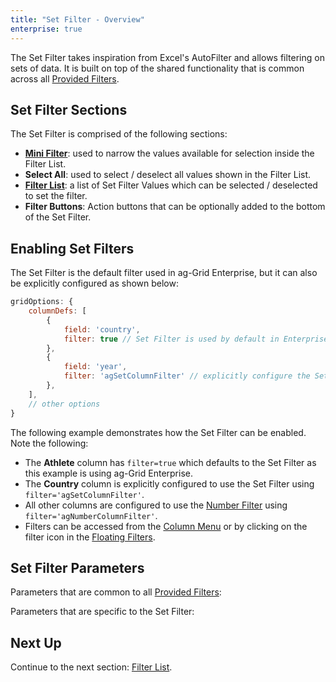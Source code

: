 ```yaml
---
title: "Set Filter - Overview"
enterprise: true
---
```


The Set Filter takes inspiration from Excel's AutoFilter and allows filtering on sets of data. It is built on top of the shared functionality that is common across all [Provided Filters](../filter-provided/).

<image-caption src="filter-set/resources/set-filter.png" alt="Set Filter" width="28rem" centered="true"></image-caption>

## Set Filter Sections

The Set Filter is comprised of the following sections:

- **[Mini Filter](../filter-set-mini-filter/)**: used to narrow the values available for selection inside the Filter List.
- **Select All**: used to select / deselect all values shown in the Filter List.
- **[Filter List](../filter-set-filter-list/)**: a list of Set Filter Values which can be selected / deselected to set the filter.
- **Filter Buttons**: Action buttons that can be optionally added to the bottom of the Set Filter.

## Enabling Set Filters

The Set Filter is the default filter used in ag-Grid Enterprise, but it can also be explicitly configured as shown below:

```js
gridOptions: {
    columnDefs: [
        {
            field: 'country',
            filter: true // Set Filter is used by default in Enterprise version
        },
        {
            field: 'year',
            filter: 'agSetColumnFilter' // explicitly configure the Set Filter
        },
    ],
    // other options
}
```


The following example demonstrates how the Set Filter can be enabled. Note the following:

- The **Athlete** column has `filter=true` which defaults to the Set Filter as this example is using ag-Grid Enterprise.
- The **Country** column is explicitly configured to use the Set Filter using `filter='agSetColumnFilter'`.
- All other columns are configured to use the [Number Filter](../filter-number/) using `filter='agNumberColumnFilter'`.
- Filters can be accessed from the [Column Menu](../column-menu/) or by clicking on the filter icon in the [Floating Filters](../floating-filters/).

<grid-example title='Enabling Set Filters' name='enabling-set-filters' type='generated' options='{ "enterprise": true, "exampleHeight": 565, "modules": ["clientside", "setfilter", "menu", "columnpanel"] }'></grid-example>

## Set Filter Parameters

Parameters that are common to all [Provided Filters](../filter-provided/):

<api-documentation source='filter-provided/resources/providedFilters.json' section='filterParams'></api-documentation>


Parameters that are specific to the Set Filter:

<api-documentation source='filter-set/resources/setFilterParams.json' section='filterParams'></api-documentation>

## Next Up


Continue to the next section: [Filter List](../filter-set-filter-list/).

